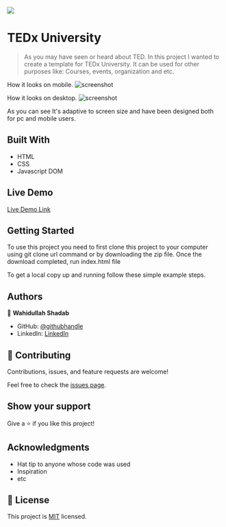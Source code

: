 ![](https://img.shields.io/badge/Microverse-blueviolet)

# TEDx University

> As you may have seen or heard about TED. In this project I wanted to create a template for TEDx University. It can be used for other purposes like: Courses, events, organization and etc.

How it looks on mobile.
![screenshot](./TEDxUniversity-mobile.png)

How it looks on desktop.
![screenshot](./TEDxUniversity-web.png)

As you can see It's adaptive to screen size and have been designed both for pc and mobile users.

## Built With

- HTML
- CSS
- Javascript DOM

## Live Demo

[Live Demo Link](https://livedemo.com)


## Getting Started

To use this project you need to first clone this project to your computer using git clone url command or by downloading the zip file. Once the download completed, run index.html file


To get a local copy up and running follow these simple example steps.




## Authors

👤 **Wahidullah Shadab**

- GitHub: [@githubhandle](https://github.com/shadabwahidullah)
- LinkedIn: [LinkedIn](https://www.linkedin.com/in/wahidullah-shadab-2712031a3)


## 🤝 Contributing

Contributions, issues, and feature requests are welcome!

Feel free to check the [issues page](../../issues/).

## Show your support

Give a ⭐️ if you like this project!

## Acknowledgments

- Hat tip to anyone whose code was used
- Inspiration
- etc

## 📝 License

This project is [MIT](./MIT.md) licensed.

